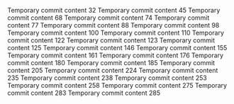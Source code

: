 Temporary commit content 32
Temporary commit content 45
Temporary commit content 68
Temporary commit content 74
Temporary commit content 77
Temporary commit content 88
Temporary commit content 98
Temporary commit content 100
Temporary commit content 110
Temporary commit content 122
Temporary commit content 123
Temporary commit content 125
Temporary commit content 146
Temporary commit content 155
Temporary commit content 161
Temporary commit content 176
Temporary commit content 180
Temporary commit content 185
Temporary commit content 205
Temporary commit content 224
Temporary commit content 235
Temporary commit content 238
Temporary commit content 253
Temporary commit content 258
Temporary commit content 275
Temporary commit content 283
Temporary commit content 285
